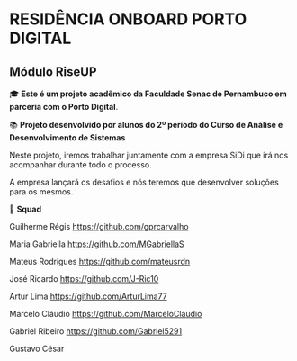 # RESIDÊNCIA ONBOARD PORTO DIGITAL 

## Módulo RiseUP

:mortar_board: **Este é um projeto acadêmico da Faculdade Senac de Pernambuco em parceria com o Porto Digital**.

:books: **Projeto desenvolvido por alunos do 2º período do Curso de Análise e Desenvolvimento de Sistemas**



Neste projeto, iremos trabalhar juntamente com a empresa SiDi que irá nos acompanhar durante todo o processo.

A empresa lançará os desafios e nós teremos que desenvolver soluções para os mesmos.



:busts_in_silhouette: **Squad**

Guilherme Régis https://github.com/gprcarvalho

Maria Gabriella https://github.com/MGabriellaS

Mateus Rodrigues https://github.com/mateusrdn

José Ricardo https://github.com/J-Ric10

Artur Lima https://github.com/ArturLima77

Marcelo Cláudio https://github.com/MarceloClaudio

Gabriel Ribeiro https://github.com/Gabriel5291

Gustavo César 

